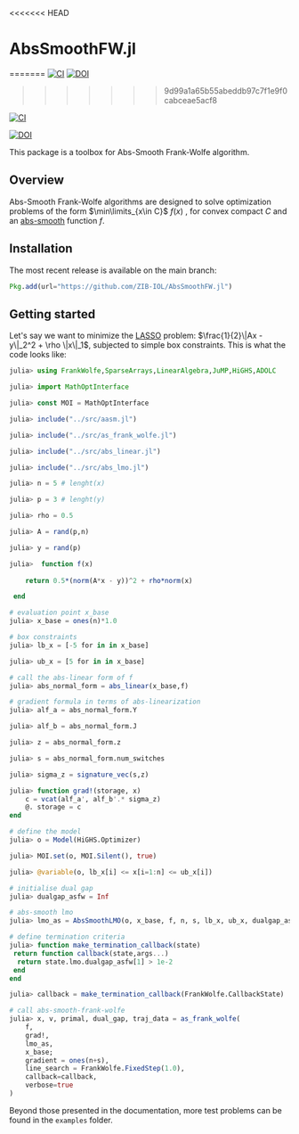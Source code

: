 <<<<<<< HEAD
# AbsSmoothFW.jl
=======
[![CI](https://github.com/ZIB-IOL/AbsSmoothFW.jl/actions/workflows/CI.yml/badge.svg)](https://github.com/ZIB-IOL/AbsSmoothFW.jl/actions/workflows/CI.yml)
[![DOI](https://zenodo.org/badge/793075266.svg)](https://zenodo.org/doi/10.5281/zenodo.11198550)
>>>>>>> 9d99a1a65b55abeddb97c7f1e9f0cabceae5acf8

[![CI](https://github.com/ZIB-IOL/AbsSmoothFW.jl/actions/workflows/CI.yml/badge.svg)](https://github.com/ZIB-IOL/AbsSmoothFW.jl/actions/workflows/CI.yml)

[![DOI](https://zenodo.org/badge/793075266.svg)](https://zenodo.org/doi/10.5281/zenodo.11198550)

This package is a toolbox for Abs-Smooth Frank-Wolfe algorithm.

## Overview

Abs-Smooth Frank-Wolfe algorithms are designed to solve optimization problems of the form $\min\limits_{x\in C}$  $f(x)$ , for convex compact $C$ and an [abs-smooth](https://optimization-online.org/wp-content/uploads/2012/09/3597.pdf) function $f$.


## Installation

The most recent release is available on the main branch:

```julia
Pkg.add(url="https://github.com/ZIB-IOL/AbsSmoothFW.jl")
```

## Getting started

Let's say we want to minimize the [LASSO](https://www.jstor.org/stable/2346178?seq=1) problem: $\frac{1}{2}\|Ax - y\|_2^2 + \rho \|x\|_1$, subjected to simple box constraints. 
This is what the code looks like:

```julia
julia> using FrankWolfe,SparseArrays,LinearAlgebra,JuMP,HiGHS,ADOLC

julia> import MathOptInterface

julia> const MOI = MathOptInterface

julia> include("../src/aasm.jl")

julia> include("../src/as_frank_wolfe.jl")

julia> include("../src/abs_linear.jl")

julia> include("../src/abs_lmo.jl")

julia> n = 5 # lenght(x)

julia> p = 3 # lenght(y)

julia> rho = 0.5

julia> A = rand(p,n)

julia> y = rand(p)

julia>  function f(x)
	
 	return 0.5*(norm(A*x - y))^2 + rho*norm(x)

 end

# evaluation point x_base
julia> x_base = ones(n)*1.0

# box constraints
julia> lb_x = [-5 for in in x_base]

julia> ub_x = [5 for in in x_base]

# call the abs-linear form of f
julia> abs_normal_form = abs_linear(x_base,f)

# gradient formula in terms of abs-linearization
julia> alf_a = abs_normal_form.Y

julia> alf_b = abs_normal_form.J 

julia> z = abs_normal_form.z 

julia> s = abs_normal_form.num_switches

julia> sigma_z = signature_vec(s,z)

julia> function grad!(storage, x)
    c = vcat(alf_a', alf_b'.* sigma_z)
    @. storage = c
end

# define the model
julia> o = Model(HiGHS.Optimizer)

julia> MOI.set(o, MOI.Silent(), true)

julia> @variable(o, lb_x[i] <= x[i=1:n] <= ub_x[i])

# initialise dual gap
julia> dualgap_asfw = Inf

# abs-smooth lmo
julia> lmo_as = AbsSmoothLMO(o, x_base, f, n, s, lb_x, ub_x, dualgap_asfw)

# define termination criteria
julia> function make_termination_callback(state)
 return function callback(state,args...)
  return state.lmo.dualgap_asfw[1] > 1e-2
 end
end

julia> callback = make_termination_callback(FrankWolfe.CallbackState)

# call abs-smooth-frank-wolfe
julia> x, v, primal, dual_gap, traj_data = as_frank_wolfe(
    f, 
    grad!, 
    lmo_as, 
    x_base;
    gradient = ones(n+s),
    line_search = FrankWolfe.FixedStep(1.0),
    callback=callback,
    verbose=true
)

```

Beyond those presented in the documentation, more test problems can be found in the `examples` folder.

